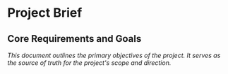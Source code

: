 # Project Brief

## Core Requirements and Goals

*This document outlines the primary objectives of the project. It serves as the source of truth for the project's scope and direction.*
